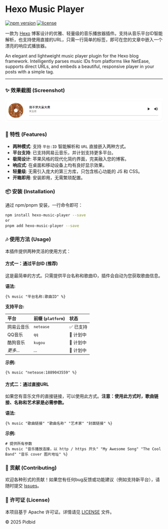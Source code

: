 # Hexo Music Player

[![npm version](https://img.shields.io/npm/v/hexo-music-player.svg?style=flat-square)](https://www.npmjs.com/package/hexo-music-player)
[![license](https://img.shields.io/npm/l/hexo-music-player.svg?style=flat-square)](LICENSE)

一款为 [Hexo](https://hexo.io/) 博客设计的优雅、轻量级的音乐播放器插件。支持从音乐平台ID智能解析，也支持使用直接的URL，只需一行简单的标签，即可在您的文章中嵌入一个漂亮的响应式播放器。

An elegant and lightweight music player plugin for the Hexo blog framework. Intelligently parses music IDs from platforms like NetEase, supports direct URLs, and embeds a beautiful, responsive player in your posts with a simple tag.

---

### ✨ 效果截图 (Screenshot)

![Hexo Music Player 效果演示](https://raw.githubusercontent.com/Pidbid/hexo-music-player/main/imgs/demo.png "播放器效果图")

### 🚀 特性 (Features)

* **两种模式**: 支持 `平台:ID` 智能解析和 `URL` 直接嵌入两种方式。
* **平台支持**: 已支持网易云音乐，并计划支持更多平台。
* **极简设计**: 苹果风格的现代化简约界面，完美融入您的博客。
* **响应式**: 在桌面和移动设备上均有良好显示效果。
* **轻量级**: 无需引入庞大的第三方库，只包含核心功能的 JS 和 CSS。
* **开箱即用**: 安装即用，无需繁琐配置。

### 📦 安装 (Installation)

通过 npm/pnpm 安装，一行命令即可：

```bash
npm install hexo-music-player --save  
or
pnpm add hexo-music-player --save  
```

### 🎶 使用方法 (Usage)

本插件提供两种灵活的使用方式：

#### 方式一：通过平台ID (推荐)

这是最简单的方式。只需提供平台名称和歌曲ID，插件会自动为您获取歌曲信息。

**语法:**
```
{% music "平台名称:歌曲ID" %}
```

**支持平台:**

| 平台 | 前缀 (`platform`) | 状态 |
| :--- | :--- | :--- |
| 网易云音乐 | `netease` | ✅ 已支持 |
| QQ音乐 | `qq` | 🚧 计划中 |
| 酷狗音乐 | `kugou` | 🚧 计划中 |
| *更多...* | *...* | 🚧 计划中 |

**示例:**
```
{% music "netease:1889043559" %}
```

#### 方式二：通过直接URL

如果您有音乐文件的直接链接，可以使用此方式。**注意：使用此方式时，歌曲链接、名称和艺术家是必需参数。**

**语法:**
```
{% music "歌曲链接" "歌曲名称" "艺术家" "封面链接" %}
```

**示例:**
```
# 提供所有参数
{% music "音乐播放连接，以 http / https 开头" "My Awesome Song" "The Cool Band" "音乐 cover 图片地址" %}
```

### 🤝 贡献 (Contributing)

欢迎各种形式的贡献！如果您有任何bug反馈或功能建议（例如支持新平台），请随时提交 [Issues](https://github.com/Pidbid/hexo-music-player/issues)。

### 📄 许可证 (License)

本项目基于 Apache 许可证。详情请见 [LICENSE](LICENSE) 文件。

© 2025 Pidbid